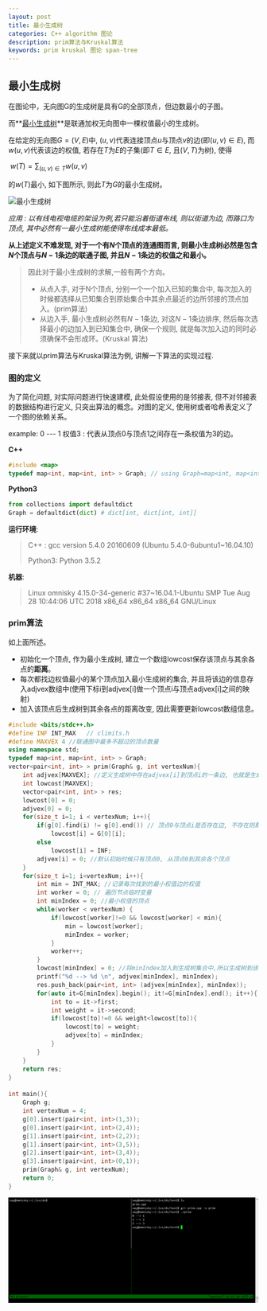 ```yaml
---
layout: post
title: 最小生成树
categories: C++ algorithm 图论
description: prim算法与Kruskal算法
keywords: prim kruskal 图论 span-tree
---
```


## 最小生成树

在图论中，无向图G的生成树是具有G的全部顶点，但边数最小的子图。

而**[最小生成树](https://zh.wikipedia.org/wiki/%E6%9C%80%E5%B0%8F%E7%94%9F%E6%88%90%E6%A0%91)**是联通加权无向图中一棵权值最小的生成树。

在给定的无向图$G=(V,E)$中, $(u,v)$代表连接顶点$u$与顶点$v$的边(即$(u,v) \in E$), 而$w(u, v)$代表该边的权值, 若存在$T$为$E$的子集(即$T \in E$, 且$(V, T)$为树), 使得

​								$w(T) = \sum_{(u,v)\in T}{w(u,v)}$

的$w(T)$最小,  如下图所示, 则此$T$为$G$的最小生成树。

![最小生成树](https://upload.wikimedia.org/wikipedia/commons/thumb/d/d2/Minimum_spanning_tree.svg/300px-Minimum_spanning_tree.svg.png)

*应用 : 以有线电视电缆的架设为例,若只能沿着街道布线, 则以街道为边, 而路口为顶点, 其中必然有一最小生成树能使得布线成本最低。*

**从上述定义不难发现, 对于一个有$N$个顶点的连通图而言, 则最小生成树必然是包含$N$个顶点与$N-1$条边的联通子图, 并且$N-1$条边的权值之和最小。**

> 因此对于最小生成树的求解,一般有两个方向。
>
> * 从点入手, 对于N个顶点, 分别一个一个加入已知的集合中, 每次加入的时候都选择从已知集合到原始集合中其余点最近的边所邻接的顶点加入。(prim算法)
> * 从边入手, 最小生成树必然有$N-1$条边, 对这$N-1$条边排序, 然后每次选择最小的边加入到已知集合中, 确保一个规则, 就是每次加入边的同时必须确保不会形成环。(Kruskal 算法)

接下来就以prim算法与Kruskal算法为例, 讲解一下算法的实现过程.

### 图的定义

为了简化问题, 对实际问题进行快速建模, 此处假设使用的是邻接表, 但不对邻接表的数据结构进行定义, 只突出算法的概念。对图的定义, 使用树或者哈希表定义了一个图的依赖关系。

example: 0 --- 1 权值3 : 代表从顶点0与顶点1之间存在一条权值为3的边。

**C++**

```C++
#include <map>
typedef map<int, map<int, int> > Graph; // using Graph=map<int, map<int, int> >
```

**Python3**

```python
from collections import defaultdict
Graph = defaultdict(dict) # dict[int, dict[int, int]]
```

**运行环境**: 

> C++ : gcc version 5.4.0 20160609 (Ubuntu 5.4.0-6ubuntu1~16.04.10)
>
> Python3: Python 3.5.2

**机器**:

>  Linux omnisky 4.15.0-34-generic #37~16.04.1-Ubuntu SMP Tue Aug 28 10:44:06 UTC 2018 x86_64 x86_64 x86_64 GNU/Linux

### prim算法

如上面所述。

- 初始化一个顶点, 作为最小生成树, 建立一个数组lowcost保存该顶点与其余各点的**距离**。
- 每次都找边权值最小的某个顶点加入最小生成树的集合,  并且将该边的信息存入adjvex数组中(使用下标i到adjvex[i]做一个顶点i与顶点adjvex[i]之间的映射)
- 加入该顶点后生成树到其余各点的距离改变, 因此需要更新lowcost数组信息。

```C++
#include <bits/stdc++.h>
#define INF INT_MAX   // climits.h
#define MAXVEX 4 //联通图中最多不超过的顶点数量
using namespace std;
typedef map<int, map<int, int> > Graph;
vector<pair<int, int> > prim(Graph& g, int vertexNum){
    int adjvex[MAXVEX]; //定义生成树中存在adjvex[i]到顶点i的一条边, 也就是生成树信息
    int lowcost[MAXVEX]; 
    vector<pair<int, int> > res;
    lowcost[0] = 0;
    adjvex[0] = 0;
    for(size_t i=1; i < vertexNum; i++){
        if(g[0].find(i) != g[0].end()) // 顶点0与顶点i是否存在边, 不存在则默认为无穷大
            lowcost[i] = G[0][i];
        else
            lowcost[i] = INF;
        adjvex[i] = 0; //默认初始时候只有顶点0, 从顶点0到其余各个顶点
    }
    for(size_t i=1; i<vertexNum; i++){
        int min = INT_MAX; //记录每次找到的最小权值边的权值
        int worker = 0; // 遍历节点临时变量
        int minIndex = 0; //最小权值的顶点
        while(worker < vertexNum) {
            if(lowcost[worker]!=0 && lowcost[worker] < min){
                min = lowcost[worker];
                minIndex = worker;
            }
            worker++;
        }
        lowcost[minIndex] = 0; //将minIndex加入到生成树集合中,所以生成树到该顶点的距离为0.
        printf("%d --> %d \n", adjvex[minIndex], minIndex);
        res.push_back(pair<int, int> (adjvex[minIndex], minIndex));
        for(auto it=G[minIndex].begin(); it!=G[minIndex].end(); it++){
            int to = it->first;
            int weight = it->second;
            if(lowcost[to]!=0 && weight<lowcost[to]){
                lowcost[to] = weight;
                adjvex[to] = minIndex;
            }
        }
    }
	return res;    
}

int main(){
    Graph g;
    int vertexNum = 4;
    g[0].insert(pair<int, int>(1,3));   
    g[0].insert(pair<int, int>(2,4));   
    g[1].insert(pair<int, int>(2,2));   
    g[1].insert(pair<int, int>(3,5));   
    g[2].insert(pair<int, int>(3,4));   
    g[3].insert(pair<int, int>(0,1));  
    prim(Graph& g, int vertexNum);
    return 0;
}
```

![1542683581764](/images/posts/span-tree/prim-cpp-output.jpg)





